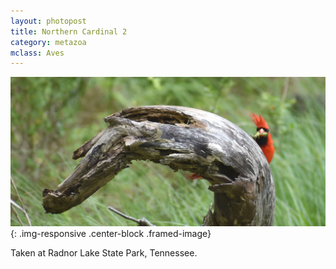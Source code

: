 ```yaml
---
layout: photopost 
title: Northern Cardinal 2
category: metazoa
mclass: Aves
---
```


![Northern Cardinal](/images/metazoa/20170501_northern_cardinal_small.jpg){: .img-responsive .center-block .framed-image}

Taken at Radnor Lake State Park, Tennessee.

